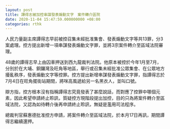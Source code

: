```yaml
---
layout: post
title: 譚得志被加控串謀發表煽動文字　案件轉介區院
date: 2020-11-04 15:47:59.000000000 +08:00
categories: rthk
---
```


人民力量副主席譚得志早前被控召集未經批准集會、發表煽動文字等共13罪，分3案處理。控方提出新增一項串謀發表煽動文字罪，並將3宗案件轉介至區域法院審理。

48歲的譚得志早上由囚車押送到西九龍裁判法院。他原本被控於今年1月至7月，分別於在大埔、銅鑼灣及旺角等地區，舉行或召集未經批准公眾集會、在公眾地方擾亂秩序，發表煽動文字等控罪。控方提出新增串謀發表煽動文字罪，指譚得志於7月4日在旺角擺街站期間，將咪高風遞給另一名黑衣人，並叫口號。

辯方指，控方根本沒有指稱譚得志究竟發表了甚麼說話，而對應了控罪中哪個元素，因此希望申請終止聆訊，質疑控方現階段提出加控，目的只為將案件轉介至區域法院，又認為如待轉介後再申請終止聆訊，無疑是濫用司法程序。

總裁判官蘇惠德批准控方申請，將案件轉介至區域法院，於本月17日再訊，期間譚得志繼續還押。
